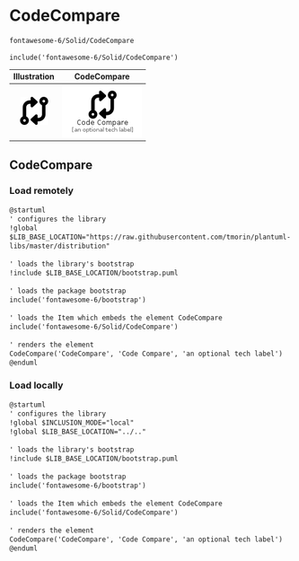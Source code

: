 # CodeCompare


```text
fontawesome-6/Solid/CodeCompare
```

```text
include('fontawesome-6/Solid/CodeCompare')
```



| Illustration | CodeCompare |
| :---: | :---: |
| ![illustration for Illustration](../../fontawesome-6/Solid/CodeCompare.png) | ![illustration for CodeCompare](../../fontawesome-6/Solid/CodeCompare.Local.png) |




## CodeCompare

### Load remotely
```plantuml
@startuml
' configures the library
!global $LIB_BASE_LOCATION="https://raw.githubusercontent.com/tmorin/plantuml-libs/master/distribution"

' loads the library's bootstrap
!include $LIB_BASE_LOCATION/bootstrap.puml

' loads the package bootstrap
include('fontawesome-6/bootstrap')

' loads the Item which embeds the element CodeCompare
include('fontawesome-6/Solid/CodeCompare')

' renders the element
CodeCompare('CodeCompare', 'Code Compare', 'an optional tech label')
@enduml
```

### Load locally
```plantuml
@startuml
' configures the library
!global $INCLUSION_MODE="local"
!global $LIB_BASE_LOCATION="../.."

' loads the library's bootstrap
!include $LIB_BASE_LOCATION/bootstrap.puml

' loads the package bootstrap
include('fontawesome-6/bootstrap')

' loads the Item which embeds the element CodeCompare
include('fontawesome-6/Solid/CodeCompare')

' renders the element
CodeCompare('CodeCompare', 'Code Compare', 'an optional tech label')
@enduml
```

